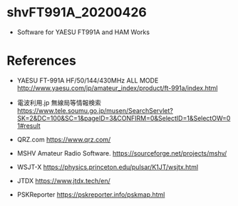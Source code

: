 # shvFT991A_20200426

- Software for YAESU FT991A and HAM Works

# References

- YAESU FT-991A HF/50/144/430MHz ALL MODE http://www.yaesu.com/jp/amateur_index/product/ft-991a/index.html

- 電波利用.jp 無線局等情報検索 https://www.tele.soumu.go.jp/musen/SearchServlet?SK=2&DC=100&SC=1&pageID=3&CONFIRM=0&SelectID=1&SelectOW=01#result

- QRZ.com  https://www.qrz.com/

- MSHV Amateur Radio Software. https://sourceforge.net/projects/mshv/

- WSJT-X https://physics.princeton.edu/pulsar/K1JT/wsjtx.html

- JTDX https://www.jtdx.tech/en/

- PSKReporter https://pskreporter.info/pskmap.html
